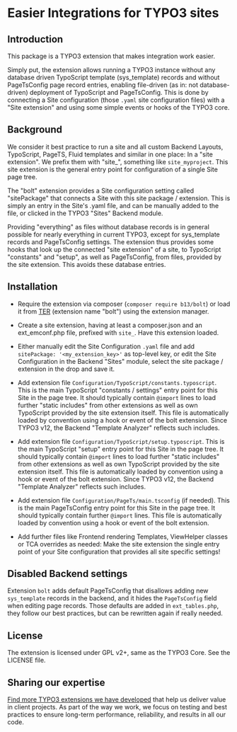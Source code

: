 # Easier Integrations for TYPO3 sites


## Introduction

This package is a TYPO3 extension that makes integration work easier.

Simply put, the extension allows running a TYPO3 instance without any
database driven TypoScript template (sys_template) records and without
PageTsConfig page record entries, enabling file-driven (as in: not database-driven)
deployment of TypoScript and PageTsConfig. This is done by connecting a Site configuration
(those `.yaml` site configuration files) with a "Site extension" and using some simple
events or hooks of the TYPO3 core.


## Background

We consider it best practice to run a site and all custom Backend Layouts, TypoScript, PageTS,
Fluid templates and similar in one place: In a "site extension". We prefix them with "site_", something
like `site_myproject`. This site extension is the general entry point for configuration of a
single Site page tree.

The "bolt" extension provides a Site configuration setting called "sitePackage" that connects a
Site with this site package / extension. This is simply an entry in the Site's .yaml
file, and can be manually added to the file, or clicked in the TYPO3 "Sites" Backend module.

Providing "everything" as files without database records is in general possible for nearly
everything in current TYPO3, except for sys_template records and PageTsConfig settings. The
extension thus provides some hooks that look up the connected "site extension" of a site,
to TypoScript "constants" and "setup", as well as PageTsConfig, from files, provided
by the site extension. This avoids these database entries.


## Installation

* Require the extension via composer (`composer require b13/bolt`) or load it from
[TER](https://extensions.typo3.org/extension/bolt/) (extension name "bolt") using the
extension manager.

* Create a site extension, having at least a composer.json and an ext_emconf.php file,
  prefixed with `site_`. Have this extension loaded.

* Either manually edit the Site Configuration `.yaml` file and add `sitePackage: '<my_extension_key>'`
  as top-level key, or edit the Site Configuration in the Backend "Sites" module, select
  the site package / extension in the drop and save it.

* Add extension file `Configuration/TypoScript/constants.typoscript`. This is the main
  TypoScript "constants / settings" entry point for this Site in the page tree. It should
  typically contain `@import` lines to load further "static includes" from other extensions
  as well as own TypoScript provided by the site extension itself. This file is automatically
  loaded by convention using a hook or event of the bolt extension. Since TYPO3 v12, the Backend
  "Template Analyzer" reflects such includes.

* Add extension file `Configuration/TypoScript/setup.typoscript`. This is the main TypoScript "setup"
  entry point for this Site in the page tree. It should typically contain `@import` lines to load further
  "static includes" from other extensions as well as own TypoScript provided by the site extension itself.
  This file is automatically loaded by convention using a hook or event of the bolt extension. Since
  TYPO3 v12, the Backend "Template Analyzer" reflects such includes.

* Add extension file `Configuration/PageTs/main.tsconfig` (if needed). This is the main PageTsConfig entry
  point for this Site in the page tree. It should typically contain further `@import` lines. This file is
  automatically loaded by convention using a hook or event of the bolt extension.

* Add further files like Frontend rendering Templates, ViewHelper classes or TCA overrides as needed: Make
  the site extension the single entry point of your Site configuration that provides all site specific
  settings!


## Disabled Backend settings

Extension `bolt` adds default PageTsConfig that disallows adding new `sys_template` records in the
backend, and it hides the `PageTsConfig` field when editing page records. Those defaults are added
in `ext_tables.php`, they follow our best practices, but can be rewritten again if really needed.


## License

The extension is licensed under GPL v2+, same as the TYPO3 Core. See the LICENSE file.


## Sharing our expertise

[Find more TYPO3 extensions we have developed](https://b13.com/useful-typo3-extensions-from-b13-to-you) that help
us deliver value in client projects. As part of the way we work, we focus on testing and best practices to ensure
long-term performance, reliability, and results in all our code.
